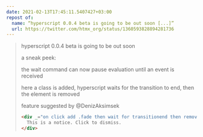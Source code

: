 ```yaml
---
date: 2021-02-13T17:45:11.5407427+03:00
repost of: 
  name: “hyperscript 0.0.4 beta is going to be out soon [...]”
  url: https://twitter.com/htmx_org/status/1360593828894281736
---
```


> hyperscript 0.0.4 beta is going to be out soon
> 
> a sneak peek:
> 
> the wait command can now pause evaluation until an event is received
>
> here a class is added, hyperscript waits for the transition to end, then the 
> element is removed
>
> feature suggested by @DenizAksimsek
>
> ~~~html
> <div _="on click add .fade then wait for transitionend then remove">
>   This is a notice. Click to dismiss.
> </div>
> ~~~
